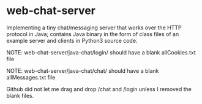 # web-chat-server
 Implementing a tiny chat/messaging server that works over the HTTP protocol in Java; contains Java binary in the form of class files of an example server and clients in Python3 source code.
 
 
 NOTE: web-chat-server/java-chat/login/ should have a blank allCookies.txt file
 
 NOTE: web-chat-server/java-chat/chat/ should have a blank allMessages.txt file
 
 Github did not let me drag and drop /chat and /login unless I removed the blank files.
